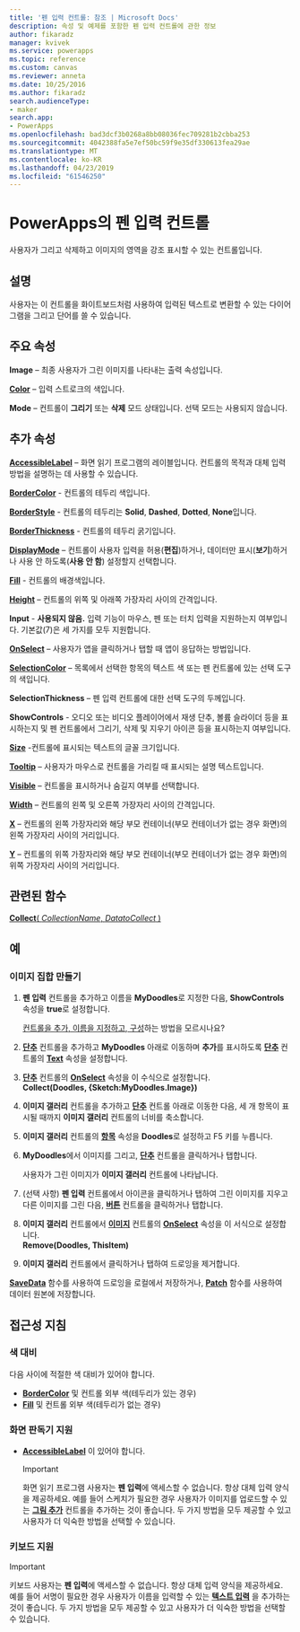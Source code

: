 ```yaml
---
title: '펜 입력 컨트롤: 참조 | Microsoft Docs'
description: 속성 및 예제를 포함한 펜 입력 컨트롤에 관한 정보
author: fikaradz
manager: kvivek
ms.service: powerapps
ms.topic: reference
ms.custom: canvas
ms.reviewer: anneta
ms.date: 10/25/2016
ms.author: fikaradz
search.audienceType:
- maker
search.app:
- PowerApps
ms.openlocfilehash: bad3dcf3b0268a8bb08036fec709281b2cbba253
ms.sourcegitcommit: 4042388fa5e7ef50bc59f9e35df330613fea29ae
ms.translationtype: MT
ms.contentlocale: ko-KR
ms.lasthandoff: 04/23/2019
ms.locfileid: "61546250"
---
```

# <a name="pen-input-control-in-powerapps"></a>PowerApps의 펜 입력 컨트롤
사용자가 그리고 삭제하고 이미지의 영역을 강조 표시할 수 있는 컨트롤입니다.

## <a name="description"></a>설명
사용자는 이 컨트롤을 화이트보드처럼 사용하여 입력된 텍스트로 변환할 수 있는 다이어그램을 그리고 단어를 쓸 수 있습니다.

## <a name="key-properties"></a>주요 속성
**Image** – 최종 사용자가 그린 이미지를 나타내는 출력 속성입니다.

**[Color](properties-color-border.md)** – 입력 스트로크의 색입니다.

**Mode** – 컨트롤이 **그리기** 또는 **삭제** 모드 상태입니다.  선택 모드는 사용되지 않습니다.

## <a name="additional-properties"></a>추가 속성
**[AccessibleLabel](properties-accessibility.md)** – 화면 읽기 프로그램의 레이블입니다. 컨트롤의 목적과 대체 입력 방법을 설명하는 데 사용할 수 있습니다.

**[BorderColor](properties-color-border.md)** - 컨트롤의 테두리 색입니다.

**[BorderStyle](properties-color-border.md)** - 컨트롤의 테두리는 **Solid**, **Dashed**, **Dotted**, **None**입니다.

**[BorderThickness](properties-color-border.md)** - 컨트롤의 테두리 굵기입니다.

**[DisplayMode](properties-core.md)** – 컨트롤이 사용자 입력을 허용(**편집**)하거나, 데이터만 표시(**보기**)하거나 사용 안 하도록(**사용 안 함**) 설정할지 선택합니다.

**[Fill](properties-color-border.md)** - 컨트롤의 배경색입니다.

**[Height](properties-size-location.md)** – 컨트롤의 위쪽 및 아래쪽 가장자리 사이의 간격입니다.

**Input** - **사용되지 않음.** 입력 기능이 마우스, 펜 또는 터치 입력을 지원하는지 여부입니다.  기본값(7)은 세 가지를 모두 지원합니다.

**[OnSelect](properties-core.md)** – 사용자가 앱을 클릭하거나 탭할 때 앱이 응답하는 방법입니다.

**[SelectionColor](properties-color-border.md)** – 목록에서 선택한 항목의 텍스트 색 또는 펜 컨트롤에 있는 선택 도구의 색입니다.

**SelectionThickness** – 펜 입력 컨트롤에 대한 선택 도구의 두께입니다.

**ShowControls** - 오디오 또는 비디오 플레이어에서 재생 단추, 볼륨 슬라이더 등을 표시하는지 및 펜 컨트롤에서 그리기, 삭제 및 지우기 아이콘 등을 표시하는지 여부입니다.

**[Size](properties-text.md)** -컨트롤에 표시되는 텍스트의 글꼴 크기입니다.

**[Tooltip](properties-core.md)** – 사용자가 마우스로 컨트롤을 가리킬 때 표시되는 설명 텍스트입니다.

**[Visible](properties-core.md)** – 컨트롤을 표시하거나 숨길지 여부를 선택합니다.

**[Width](properties-size-location.md)** – 컨트롤의 왼쪽 및 오른쪽 가장자리 사이의 간격입니다.

**[X](properties-size-location.md)** – 컨트롤의 왼쪽 가장자리와 해당 부모 컨테이너(부모 컨테이너가 없는 경우 화면)의 왼쪽 가장자리 사이의 거리입니다.

**[Y](properties-size-location.md)** – 컨트롤의 위쪽 가장자리와 해당 부모 컨테이너(부모 컨테이너가 없는 경우 화면)의 위쪽 가장자리 사이의 거리입니다.

## <a name="related-functions"></a>관련된 함수
[**Collect**( *CollectionName*, *DatatoCollect* )](../functions/function-clear-collect-clearcollect.md)

## <a name="example"></a>예
### <a name="create-a-set-of-images"></a>이미지 집합 만들기
1. **펜 입력** 컨트롤을 추가하고 이름을 **MyDoodles**로 지정한 다음, **ShowControls** 속성을 **true**로 설정합니다.
   
    [컨트롤을 추가, 이름을 지정하고, 구성](../add-configure-controls.md)하는 방법을 모르시나요?
2. **[단추](control-button.md)** 컨트롤을 추가하고 **MyDoodles** 아래로 이동하며 **추가**를 표시하도록 **[단추](control-button.md)** 컨트롤의 **[Text](properties-core.md)** 속성을 설정합니다.
3. **[단추](control-button.md)** 컨트롤의 **[OnSelect](properties-core.md)** 속성을 이 수식으로 설정합니다.<br>
   **Collect(Doodles, {Sketch:MyDoodles.Image})**
4. **이미지 갤러리** 컨트롤을 추가하고 **[단추](control-button.md)** 컨트롤 아래로 이동한 다음, 세 개 항목이 표시될 때까지 **이미지 갤러리** 컨트롤의 너비를 축소합니다.
5. **이미지 갤러리** 컨트롤의 **[항목](properties-core.md)** 속성을 **Doodles**로 설정하고 F5 키를 누릅니다.
6. **MyDoodles**에서 이미지를 그리고, **[단추](control-button.md)** 컨트롤을 클릭하거나 탭합니다.
   
    사용자가 그린 이미지가 **이미지 갤러리** 컨트롤에 나타납니다.
7. (선택 사항) **펜 입력** 컨트롤에서 아이콘을 클릭하거나 탭하여 그린 이미지를 지우고 다른 이미지를 그린 다음, **[버튼](control-button.md)** 컨트롤을 클릭하거나 탭합니다.
8. **이미지 갤러리** 컨트롤에서 **[이미지](control-image.md)** 컨트롤의 **[OnSelect](properties-core.md)** 속성을 이 서식으로 설정합니다.<br>
   **Remove(Doodles, ThisItem)**
9. **이미지 갤러리** 컨트롤에서 클릭하거나 탭하여 드로잉을 제거합니다.

**[SaveData](../functions/function-savedata-loaddata.md)** 함수를 사용하여 드로잉을 로컬에서 저장하거나, **[Patch](../functions/function-patch.md)** 함수를 사용하여 데이터 원본에 저장합니다.


## <a name="accessibility-guidelines"></a>접근성 지침
### <a name="color-contrast"></a>색 대비
다음 사이에 적절한 색 대비가 있어야 합니다.
* **[BorderColor](properties-color-border.md)** 및 컨트롤 외부 색(테두리가 있는 경우)
* **[Fill](properties-color-border.md)** 및 컨트롤 외부 색(테두리가 없는 경우)

### <a name="screen-reader-support"></a>화면 판독기 지원
* **[AccessibleLabel](properties-accessibility.md)** 이 있어야 합니다.

    > [!IMPORTANT]
  > 화면 읽기 프로그램 사용자는 **펜 입력**에 액세스할 수 없습니다. 항상 대체 입력 양식을 제공하세요. 예를 들어 스케치가 필요한 경우 사용자가 이미지를 업로드할 수 있는 **[그림 추가](control-add-picture.md)** 컨트롤을 추가하는 것이 좋습니다. 두 가지 방법을 모두 제공할 수 있고 사용자가 더 익숙한 방법을 선택할 수 있습니다.

### <a name="keyboard-support"></a>키보드 지원

> [!IMPORTANT]
> 키보드 사용자는 **펜 입력**에 액세스할 수 없습니다. 항상 대체 입력 양식을 제공하세요. 예를 들어 서명이 필요한 경우 사용자가 이름을 입력할 수 있는 **[텍스트 입력](control-text-input.md)** 을 추가하는 것이 좋습니다. 두 가지 방법을 모두 제공할 수 있고 사용자가 더 익숙한 방법을 선택할 수 있습니다.

